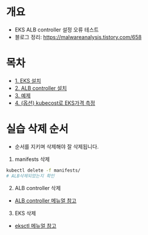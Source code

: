 # 개요
* EKS ALB controller 설정 오류 테스트
* 블로그 정리: https://malwareanalysis.tistory.com/658

# 목차
* [1. EKS 설치](./eksctl/)
* [2. ALB controller 설치](./alb_controller/)
* [3. 예제](./manifests/)
* [4. (옵션) kubecost로 EKS가격 측정](./kubecost/)

# 실습 삭제 순서
* 순서를 지키며 삭제해야 잘 삭제됩니다.
1. manifests 삭제

```bash
kubectl delete -f manifests/
# ALB삭제되었는지 확인
```

2. ALB controller 삭제
* [ALB controller 메뉴얼 참고](./alb_controller/)

3. EKS 삭제
* [eksctl 메뉴얼 참고](./eksctl/)
